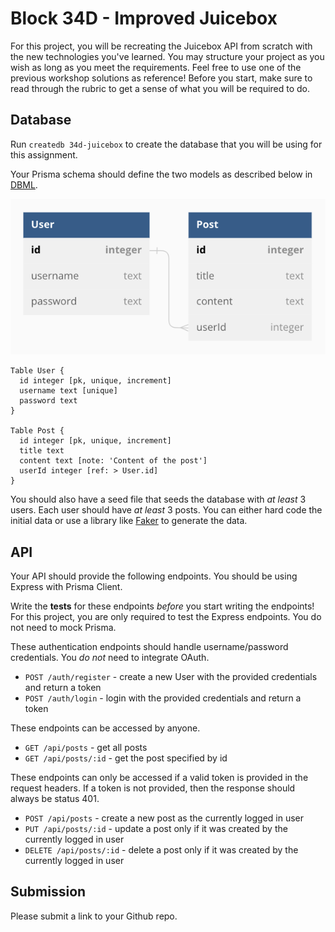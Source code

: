 # Block 34D - Improved Juicebox

For this project, you will be recreating the Juicebox API from scratch with the new technologies you've learned. You may structure your project as you wish as long as you meet the requirements. Feel free to use one of the previous workshop solutions as reference! Before you start, make sure to read through the rubric to get a sense of what you will be required to do.

## Database

Run `createdb 34d-juicebox` to create the database that you will be using for this assignment.

Your Prisma schema should define the two models as described below in [DBML](https://dbml.dbdiagram.io/docs).

![Visual representation of the database schema](database_schema.png)

```dbml
Table User {
  id integer [pk, unique, increment]
  username text [unique]
  password text
}

Table Post {
  id integer [pk, unique, increment]
  title text
  content text [note: 'Content of the post']
  userId integer [ref: > User.id]
}
```

You should also have a seed file that seeds the database with _at least_ 3 users. Each user should have _at least_ 3 posts. You can either hard code the initial data or use a library like [Faker](https://fakerjs.dev/) to generate the data.

## API

Your API should provide the following endpoints. You should be using Express with Prisma Client.

Write the **tests** for these endpoints _before_ you start writing the endpoints! For this project, you are only required to test the Express endpoints. You do not need to mock Prisma.

These authentication endpoints should handle username/password credentials. You _do not_ need to integrate OAuth.

- `POST /auth/register` - create a new User with the provided credentials and return a token
- `POST /auth/login` - login with the provided credentials and return a token

These endpoints can be accessed by anyone.

- `GET /api/posts` - get all posts
- `GET /api/posts/:id` - get the post specified by id

These endpoints can only be accessed if a valid token is provided in the request headers. If a token is not provided, then the response should always be status 401.

- `POST /api/posts` - create a new post as the currently logged in user
- `PUT /api/posts/:id` - update a post only if it was created by the currently logged in user
- `DELETE /api/posts/:id` - delete a post only if it was created by the currently logged in user

## Submission

Please submit a link to your Github repo.
